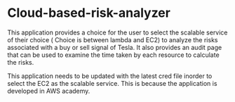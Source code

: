 # Cloud-based-risk-analyzer
This application provides a choice for the user to select the scalable service of their choice ( Choice is between lambda and EC2) to analyze the risks associated with a buy or sell signal of Tesla. It also provides an audit page that can be used to examine the time taken by each resource to calculate the risks.

This application needs to be updated with the latest cred file inorder to select the EC2 as the scalable service. This is because the application is developed in AWS academy.
